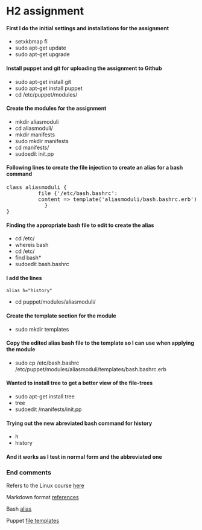 # H2 assignment

#### First I do the initial settings and installations for the assignment

* setxkbmap fi
* sudo apt-get update
* sudo apt-get upgrade

#### Install puppet and git for uploading the assignment to Github

* sudo apt-get install git
* sudo apt-get install puppet
* cd /etc/puppet/modules/

#### Create the modules for the assignment

* mkdir aliasmoduli
* cd aliasmoduli/
* mkdir manifests
* sudo mkdir manifests
* cd manifests/
* sudoedit init.pp

#### Following lines to create the file injection to create an alias for a bash command

<pre>class aliasmoduli {
          file {'/etc/bash.bashrc':
          content => template('aliasmoduli/bash.bashrc.erb')
            }  
}</pre>

#### Finding the appropriate bash file to edit to create the alias

* cd /etc/
* whereis bash
* cd /etc/
* find bash*
* sudoedit bash.bashrc

#### I add the lines

`alias h="history"` 

* cd puppet/modules/aliasmoduli/

#### Create the template section for the module

* sudo mkdir templates

#### Copy the edited alias bash file to the template so I can use when applying the module 

* sudo cp /etc/bash.bashrc /etc/puppet/modules/aliasmoduli/templates/bash.bashrc.erb

#### Wanted to install tree to get a better view of the file-trees

* sudo apt-get install tree
* tree
* sudoedit /manifests/init.pp

#### Trying out the new abreviated bash command for history

* h
* history

#### And it works as I test in normal form and the abbreviated one

### End comments

Refers to the Linux course [here](http://terokarvinen.com/2017/aikataulu-%E2%80%93-palvelinten-hallinta-ict4tn022-2-%E2%80%93-5-op-uusi-ops-loppukevat-2017-p2)

Markdown format [references](https://en.wikipedia.org/wiki/Markdown)

Bash [alias](https://www.digitalocean.com/community/tutorials/an-introduction-to-useful-bash-aliases-and-functions)

Puppet [file templates](https://docs.puppet.com/puppet/4.9/lang_template.html#using-templates)


